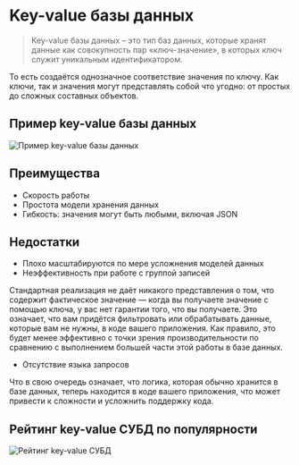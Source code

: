 # Key-value базы данных

> Key-value базы данных – это тип баз данных, которые хранят данные как совокупность пар «ключ-значение»,
> в которых ключ служит уникальным идентификатором.

То есть создаётся однозначное соответствие значения по ключу. Как ключи, так и значения могут представлять собой что угодно: от простых до сложных составных объектов.

## Пример key-value базы данных

![Пример key-value базы данных](https://sql-academy.org/static/guidePage/key-value-databases/key_value_dbms.png "Пример key-value базы данных")

## Преимущества

- Скорость работы
- Простота модели хранения данных
- Гибкость: значения могут быть любыми, включая JSON

## Недостатки

- Плохо масштабируются по мере усложнения моделей данных
- Неэффективность при работе с группой записей

Стандартная реализация не даёт никакого представления о том, что содержит фактическое значение — когда вы получаете значение с помощью ключа,
у вас нет гарантии того, что вы получаете. Это означает, что вам придётся фильтровать или обрабатывать данные, которые вам не нужны, в коде вашего приложения.
Как правило, это будет менее эффективно с точки зрения производительности по сравнению с выполнением большей части этой работы в базе данных.

- Отсутствие языка запросов

Что в свою очередь означает, что логика, которая обычно хранится в базе данных, теперь находится в коде вашего приложения, что может привести к сложности и усложнить поддержку кода.

## Рейтинг key-value СУБД по популярности

![Рейтинг key-value СУБД](https://sql-academy.org/static/guidePage/key-value-databases/popular_key_value_dbms.png "Рейтинг key-value СУБД")
